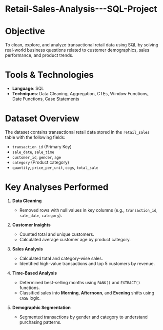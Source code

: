 # Retail-Sales-Analysis---SQL-Project 

# Objective

To clean, explore, and analyze transactional retail data using SQL by solving real-world business questions related to customer demographics, sales performance, and product trends.

# Tools & Technologies

- **Language**: SQL
- **Techniques**: Data Cleaning, Aggregation, CTEs, Window Functions, Date Functions, Case Statements

# Dataset Overview

The dataset contains transactional retail data stored in the `retail_sales` table with the following fields:

- `transaction_id` (Primary Key)
- `sale_date`, `sale_time`
- `customer_id`, `gender`, `age`
- `category` (Product category)
- `quantity`, `price_per_unit`, `cogs`, `total_sale`

# Key Analyses Performed

1. **Data Cleaning**
   - Removed rows with null values in key columns (e.g., `transaction_id`, `sale_date`, `category`).

2. **Customer Insights**
   - Counted total and unique customers.
   - Calculated average customer age by product category.

3. **Sales Analysis**
   - Calculated total and category-wise sales.
   - Identified high-value transactions and top 5 customers by revenue.

4. **Time-Based Analysis**
   - Determined best-selling months using `RANK()` and `EXTRACT()` functions.
   - Classified sales into **Morning**, **Afternoon**, and **Evening** shifts using `CASE` logic.

5. **Demographic Segmentation**
   - Segmented transactions by gender and category to understand purchasing patterns.
